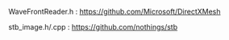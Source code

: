 WaveFrontReader.h : https://github.com/Microsoft/DirectXMesh

stb_image.h/.cpp : https://github.com/nothings/stb
